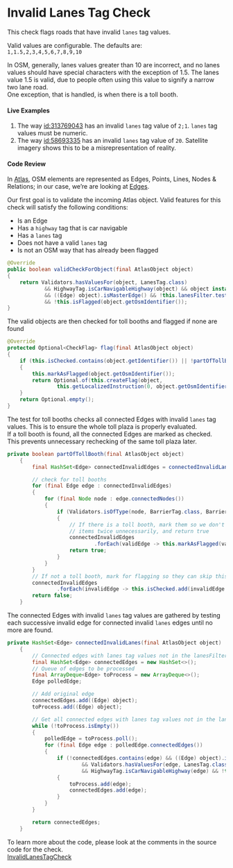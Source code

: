 # Invalid Lanes Tag Check 

This check flags roads that have invalid `lanes` tag values.

Valid values are configurable. The defaults are:  
`1,1.5,2,3,4,5,6,7,8,9,10`

In OSM, generally, lanes values greater than 10 are incorrect, and no lanes values should have special characters with the exception of 1.5. The lanes value 1.5 is valid, due to people often using this value to signify a narrow two lane road.  
One exception, that is handled, is when there is a toll booth. 

#### Live Examples

1. The way [id:313769043](https://www.openstreetmap.org/way/313769043) has an invalid `lanes` tag value of `2;1`. `lanes` tag values must be numeric. 
2. The way [id:58693335](https://www.openstreetmap.org/way/58693335) has an invalid `lanes` tag value of `20`. Satellite imagery shows this to be a misrepresentation of reality.

#### Code Review

In [Atlas](https://github.com/osmlab/atlas), OSM elements are represented as Edges, Points, Lines, Nodes & Relations; in our case, we’re are looking at [Edges](https://github.com/osmlab/atlas/blob/dev/src/main/java/org/openstreetmap/atlas/geography/atlas/items/Edge.java).

Our first goal is to validate the incoming Atlas object. Valid features for this check will satisfy the following conditions:

* Is an Edge
* Has a `highway` tag that is car navigable
* Has a `lanes` tag
* Does not have a valid `lanes` tag
* Is not an OSM way that has already been flagged

```java
@Override
public boolean validCheckForObject(final AtlasObject object)
{
    return Validators.hasValuesFor(object, LanesTag.class)
            && HighwayTag.isCarNavigableHighway(object) && object instanceof Edge
            && ((Edge) object).isMasterEdge() && !this.lanesFilter.test(object)
            && !this.isFlagged(object.getOsmIdentifier());
}
```

The valid objects are then checked for toll booths and flagged if none are found

```java
@Override
protected Optional<CheckFlag> flag(final AtlasObject object)
{
    if (this.isChecked.contains(object.getIdentifier()) || !partOfTollBooth(object))
    {
        this.markAsFlagged(object.getOsmIdentifier());
        return Optional.of(this.createFlag(object,
                this.getLocalizedInstruction(0, object.getOsmIdentifier())));
    }
    return Optional.empty();
}
```

The test for toll booths checks all connected Edges with invalid `lanes` tag values. This is to ensure the whole toll plaza is properly evaluated.  
If a toll booth is found, all the connected Edges are marked as checked. This prevents unnecessary rechecking of the same toll plaza later. 

```java
private boolean partOfTollBooth(final AtlasObject object)
    {
        final HashSet<Edge> connectedInvalidEdges = connectedInvalidLanes(object);

        // check for toll booths
        for (final Edge edge : connectedInvalidEdges)
        {
            for (final Node node : edge.connectedNodes())
            {
                if (Validators.isOfType(node, BarrierTag.class, BarrierTag.TOLL_BOOTH))
                {
                    // If there is a toll booth, mark them so we don't process
                    // items twice unnecessarily, and return true
                    connectedInvalidEdges
                            .forEach(validEdge -> this.markAsFlagged(validEdge.getOsmIdentifier()));
                    return true;
                }
            }
        }
        // If not a toll booth, mark for flagging so they can skip this toll booth check.
        connectedInvalidEdges
                .forEach(invalidEdge -> this.isChecked.add(invalidEdge.getIdentifier()));
        return false;
    }
```

The connected Edges with invalid `lanes` tag values are gathered by testing each successive invalid edge for connected invalid `lanes` edges until no more are found.

```java
private HashSet<Edge> connectedInvalidLanes(final AtlasObject object)
    {
        // Connected edges with lanes tag values not in the lanesFilter
        final HashSet<Edge> connectedEdges = new HashSet<>();
        // Queue of edges to be processed
        final ArrayDeque<Edge> toProcess = new ArrayDeque<>();
        Edge polledEdge;

        // Add original edge
        connectedEdges.add((Edge) object);
        toProcess.add((Edge) object);

        // Get all connected edges with lanes tag values not in the lanesFilter
        while (!toProcess.isEmpty())
        {
            polledEdge = toProcess.poll();
            for (final Edge edge : polledEdge.connectedEdges())
            {
                if (!connectedEdges.contains(edge) && ((Edge) object).isMasterEdge()
                        && Validators.hasValuesFor(edge, LanesTag.class)
                        && HighwayTag.isCarNavigableHighway(edge) && !this.lanesFilter.test(edge))
                {
                    toProcess.add(edge);
                    connectedEdges.add(edge);
                }
            }
        }

        return connectedEdges;
    }
```

To learn more about the code, please look at the comments in the source code for the check.  
[InvalidLanesTagCheck](../../src/main/java/org/openstreetmap/atlas/checks/validation/tag/InvalidLanesTagCheck.java)